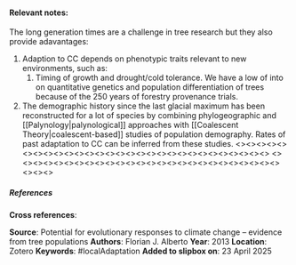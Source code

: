 #### **Relevant notes**:
The long generation times are a challenge in tree research but they also provide adavantages:
1. Adaption to CC depends on phenotypic traits relevant to new environments, such as:
	1. Timing of growth and drought/cold tolerance. We have a low of into on quantitative genetics and population differentiation of trees because of the 250 years of forestry provenance trials.
2. The demographic history since the last glacial maximum has been reconstructed for a lot of species by combining phylogeographic and [[Palynology|palynological]] approaches with [[Coalescent Theory|coalescent-based]] studies of population demography. Rates of past adaptation to CC can be inferred from these studies. 
<><><><><><><><><><><><><><><><><><><><><><><><><><><><><>
<><><><><><><><><><><><><><><><><><><><><><><><><><><><><>
##### References
**Cross references**:

**Source**: Potential for evolutionary responses to climate change – evidence from tree populations
**Authors**: Florian J. Alberto
**Year**: 2013
**Location**: Zotero
**Keywords**: #localAdaptation 
**Added to slipbox on**: 23 April 2025